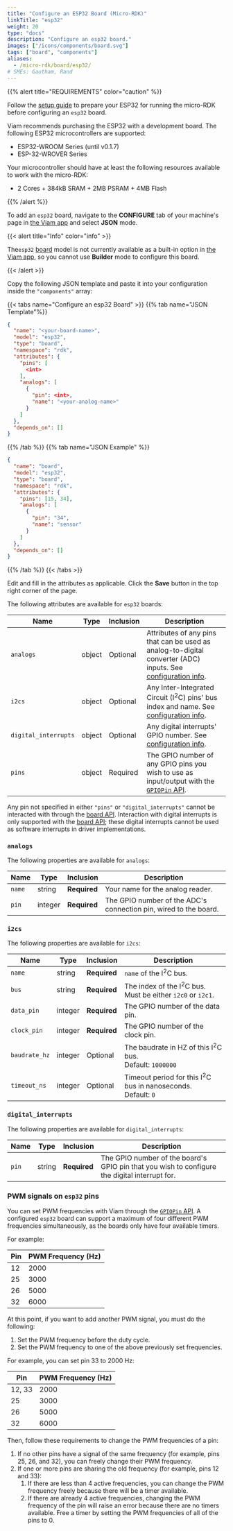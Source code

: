 ```yaml
---
title: "Configure an ESP32 Board (Micro-RDK)"
linkTitle: "esp32"
weight: 20
type: "docs"
description: "Configure an esp32 board."
images: ["/icons/components/board.svg"]
tags: ["board", "components"]
aliases:
  - /micro-rdk/board/esp32/
# SMEs: Gautham, Rand
---
```


{{% alert title="REQUIREMENTS" color="caution" %}}

Follow the [setup guide](/get-started/installation/prepare/microcontrollers/) to prepare your ESP32 for running the micro-RDK before configuring an `esp32` board.

Viam recommends purchasing the ESP32 with a development board. The following ESP32 microcontrollers are supported:

- ESP32-WROOM Series (until v0.1.7)
- ESP-32-WROVER Series

Your microcontroller should have at least the following resources available to work with the micro-RDK:

- 2 Cores + 384kB SRAM + 2MB PSRAM + 4MB Flash

{{% /alert %}}

To add an `esp32` board, navigate to the **CONFIGURE** tab of your machine's page in [the Viam app](https://app.viam.com) and select **JSON** mode.

{{< alert title="Info" color="info" >}}

The`esp32` [board](/components/board/) model is not currently available as a built-in option in [the Viam app](https://app.viam.com), so you cannot use **Builder** mode to configure this board.

{{< /alert >}}

Copy the following JSON template and paste it into your configuration inside the `"components"` array:

{{< tabs name="Configure an esp32 Board" >}}
{{% tab name="JSON Template"%}}

```json {class="line-numbers linkable-line-numbers"}
{
  "name": "<your-board-name>",
  "model": "esp32",
  "type": "board",
  "namespace": "rdk",
  "attributes": {
    "pins": [
      <int>
    ],
    "analogs": [
      {
        "pin": <int>,
        "name": "<your-analog-name>"
      }
    ]
  },
  "depends_on": []
}
```

{{% /tab %}}
{{% tab name="JSON Example" %}}

```json {class="line-numbers linkable-line-numbers"}
{
  "name": "board",
  "model": "esp32",
  "type": "board",
  "namespace": "rdk",
  "attributes": {
    "pins": [15, 34],
    "analogs": [
      {
        "pin": "34",
        "name": "sensor"
      }
    ]
  },
  "depends_on": []
}
```

{{% /tab %}}
{{< /tabs >}}

Edit and fill in the attributes as applicable.
Click the **Save** button in the top right corner of the page.

The following attributes are available for `esp32` boards:

<!-- prettier-ignore -->
| Name | Type | Inclusion | Description |
| ---- | ---- | --------- | ----------- |
| `analogs` | object | Optional | Attributes of any pins that can be used as analog-to-digital converter (ADC) inputs. See [configuration info](#analogs). |
| `i2cs` | object | Optional | Any Inter-Integrated Circuit (I<sup>2</sup>C) pins' bus index and name. See [configuration info](#i2cs). |
| `digital_interrupts` | object | Optional | Any digital interrupts' GPIO number. See [configuration info](#digital_interrupts). |
| `pins` | object | Required | The GPIO number of any GPIO pins you wish to use as input/output with the [`GPIOPin` API](/build/program/apis/#gpio-pins). |

Any pin not specified in either `"pins"` or `"digital_interrupts"` cannot be interacted with through the [board API](/components/board/#api).
Interaction with digital interrupts is only supported with the [board API](/components/board/#api); these digital interrupts cannot be used as software interrupts in driver implementations.

### `analogs`

The following properties are available for `analogs`:

<!-- prettier-ignore -->
| Name | Type | Inclusion | Description |
| ---- | ---- | --------- | ----------- |
|`name` | string | **Required** | Your name for the analog reader. |
|`pin`| integer | **Required** | The GPIO number of the ADC's connection pin, wired to the board. |

### `i2cs`

The following properties are available for `i2cs`:

<!-- prettier-ignore -->
| Name | Type | Inclusion | Description |
| ---- | ---- | --------- | ----------- |
|`name`| string| **Required** | `name` of the I<sup>2</sup>C bus. |
|`bus`| string | **Required** | The index of the I<sup>2</sup>C bus. Must be either `i2c0` or `i2c1`. |
|`data_pin`| integer | **Required** | The GPIO number of the data pin. |
|`clock_pin`| integer | **Required** | The GPIO number of the clock pin. |
|`baudrate_hz`| integer | Optional | The baudrate in HZ of this I<sup>2</sup>C bus. <br> Default: `1000000` |
|`timeout_ns`| integer | Optional | Timeout period for this I<sup>2</sup>C bus in nanoseconds. <br> Default: `0` |

### `digital_interrupts`

The following properties are available for `digital_interrupts`:

<!-- prettier-ignore -->
| Name | Type | Inclusion | Description |
| ---- | ---- | --------- | ----------- |
|`pin`| string | **Required** | The GPIO number of the board's GPIO pin that you wish to configure the digital interrupt for. |

### PWM signals on `esp32` pins

You can set PWM frequencies with Viam through the [`GPIOPin` API](/build/micro-rdk/board/#api).
A configured `esp32` board can support a maximum of four different PWM frequencies simultaneously, as the boards only have four available timers.

For example:

| Pin | PWM Frequency (Hz) |
| --- | ------------------ |
| 12  | 2000               |
| 25  | 3000               |
| 26  | 5000               |
| 32  | 6000               |

At this point, if you want to add another PWM signal, you must do the following:

1. Set the PWM frequency before the duty cycle.
2. Set the PWM frequency to one of the above previously set frequencies.

For example, you can set pin 33 to 2000 Hz:

| Pin    | PWM Frequency (Hz) |
| ------ | ------------------ |
| 12, 33 | 2000               |
| 25     | 3000               |
| 26     | 5000               |
| 32     | 6000               |

Then, follow these requirements to change the PWM frequencies of a pin:

1. If no other pins have a signal of the same frequency (for example, pins 25, 26, and 32), you can freely change their PWM frequency.
2. If one or more pins are sharing the old frequency (for example, pins 12 and 33):
   1. If there are less than 4 active frequencies, you can change the PWM frequency freely because there will be a timer available.
   2. If there are already 4 active frequencies, changing the PWM frequency of the pin will raise an error because there are no timers available. Free a timer by setting the PWM frequencies of all of the pins to 0.
